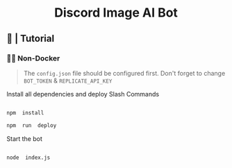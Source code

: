 <h1  align="center"> Discord Image AI Bot </h1>

## 📝 | Tutorial
 
### 💪🏻 Non-Docker

> The `config.json` file should be configured first. Don't forget to change `BOT_TOKEN` & `REPLICATE_API_KEY`

Install all dependencies and deploy Slash Commands

```sh

npm  install

npm  run  deploy

```

Start the bot

```sh

node  index.js

```